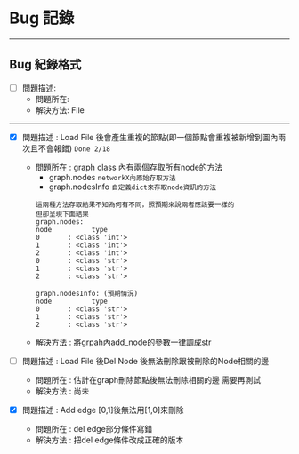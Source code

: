 Bug 記錄
========
---
Bug 紀錄格式
-------
* [ ] 問題描述:
    + 問題所在:
    + 解決方法:
File
-------


* [X] 問題描述 : Load File 後會產生重複的節點(即一個節點會重複被新增到圖內兩次且不會報錯)   `Done 2/18`
    + 問題所在 : graph class 內有兩個存取所有node的方法
        - graph.nodes `networkX內原始存取方法`
        - graph.nodesInfo `自定義dict來存取node資訊的方法`
        ```
        這兩種方法存取結果不知為何有不同，照預期來說兩者應該要一樣的
        但卻呈現下面結果
        graph.nodes:
        node          type
        0       : <class 'int'>
        1       : <class 'int'>
        2       : <class 'int'>
        0       : <class 'str'>
        1       : <class 'str'>
        2       : <class 'str'>

        graph.nodesInfo: (預期情況)
        node          type
        0       : <class 'str'>
        1       : <class 'str'>
        2       : <class 'str'>
        ```
    + 解決方法 : 將grpah內add_node的參數一律調成str

* [ ] 問題描述 : Load File 後Del Node 後無法刪除跟被刪除的Node相關的邊
    + 問題所在 : 估計在graph刪除節點後無法刪除相關的邊 需要再測試
    + 解決方法 : 尚未
* [X] 問題描述 : Add edge [0,1]後無法用[1,0]來刪除
    + 問題所在 : del edge部分條件寫錯
    + 解決方法 : 把del edge條件改成正確的版本
